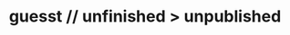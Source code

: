 ---
title: guesst // unfinished > unpublished
layout: listen
songTitle: unfinished > unpublished
artist: guesst
coverPath: unfinished-unpublished-cover.jpeg
download: guesst-unfinished-unpublished.txt
soundcloud: https://soundcloud.com/guesstaccount/sets/published-finshed
bandcamp: 
youtube: https://music.youtube.com/playlist?list=OLAK5uy_l2BKpIQNka6zLR4Xh2pg8GAt4MqBdBBoo&si=aDlyqE1wE-sQuDat
spotify: spotify:album:7khUYSaG1dw4840Dq0vYqE
apple: https://music.apple.com/us/album/unfinished-unpublished/1696909824
---